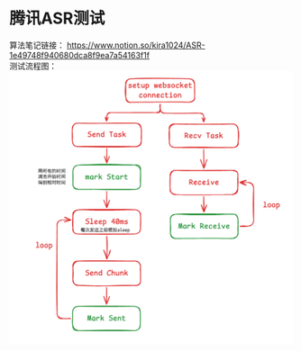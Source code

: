 # 腾讯ASR测试

算法笔记链接： https://www.notion.so/kira1024/ASR-1e49748f940680dca8f9ea7a54163f1f                          
测试流程图：![流程图](images/image.png)               